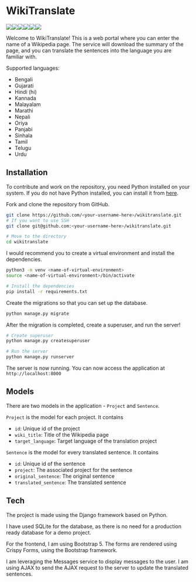 # WikiTranslate

<img src="https://img.shields.io/github/license/anirudhprabhakaran3/wikitranslate"><img src="https://img.shields.io/github/languages/top/anirudhprabhakaran3/wikitranslate"><img src="https://img.shields.io/github/languages/code-size/anirudhprabhakaran3/wikitranslate"><img src="https://img.shields.io/github/issues/anirudhprabhakaran3/wikitranslate"><img src="https://img.shields.io/github/issues-pr/anirudhprabhakaran3/wikitranslate"><img src="https://img.shields.io/github/last-commit/anirudhprabhakaran3/wikitranslate">


Welcome to WikiTranslate! This is a web portal where you can enter the name of a Wikipedia page. The service will download the summary of the page, and you can translate the sentences into the language you are familiar with.

Supported languages: 
- Bengali
- Gujarati
- Hindi (hi)
- Kannada
- Malayalam
- Marathi
- Nepali
- Oriya
- Panjabi
- Sinhala
- Tamil
- Telugu
- Urdu

## Installation
To contribute and work on the repository, you need Python installed on your system. If you do not have Python installed, you can install it from [here](https://www.python.org/downloads/).

Fork and clone the repository from GitHub.

```bash
git clone https://github.com/<your-username-here>/wikitranslate.git
# If you want to use SSH
git clone git@github.com:<your-username-here>/wikitranslate.git

# Move to the directory
cd wikitranslate
```

I would recommend you to create a virtual environment and install the dependencies.

```bash
python3 -m venv <name-of-virtual-environment>
source <name-of-virtual-environment>/bin/activate

# Install the dependencies
pip install -r requirements.txt
```

Create the migrations so that you can set up the database.
```bash
python manage.py migrate
```

After the migration is completed, create a superuser, and run the server!
```bash
# Create superuser
python manage.py createsuperuser

# Run the server
python manage.py runserver
```

The server is now running. You can now access the application at  `http://localhost:8000`

## Models

There are two models in the application - `Project` and `Sentence`.

`Project` is the model for each project. It contains
- `id`: Unique id of the project
- `wiki_title`: Title of the Wikipedia page
- `target_language`: Target language of the translation project

`Sentence` is the model for every translated sentence. It contains
- `id`: Unique id of the sentence
- `project`: The associated project for the sentence
- `original_sentence`: The original sentence
- `translated_sentence`: The translated sentence

## Tech
The project is made using the Django framework based on Python.

I have used SQLite for the database, as there is no need for a production ready database for a demo project.

For the frontend, I am using Bootstrap 5. The forms are rendered using Crispy Forms, using the Bootstrap framework.

I am leveraging the Messages service to display messages to the user. I am using AJAX to send the AJAX request to the server to update the translated sentences.